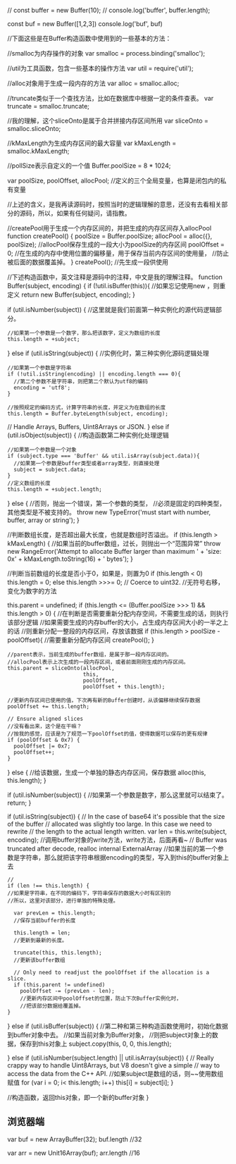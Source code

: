 // const buffer = new Buffer(10);
// console.log('buffer', buffer.length);


const buf = new Buffer([1,2,3])
console.log('buf', buf)



//下面这些是在Buffer构造函数中使用到的一些基本的方法：

//smalloc为内存操作的对象
var smalloc = process.binding('smalloc');

//util为工具函数，包含一些基本的操作方法
var util = require('util');

//alloc对象用于生成一段内存的方法
var alloc = smalloc.alloc;

//truncate类似于一个查找方法，比如在数据库中根据一定的条件查表。
var truncate = smalloc.truncate;

//我的理解，这个sliceOnto是属于合并拼接内存区间所用
var sliceOnto = smalloc.sliceOnto;

//kMaxLength为生成内存区间的最大容量
var kMaxLength = smalloc.kMaxLength;

//pollSize表示自定义的一个值
Buffer.poolSize = 8 * 1024;

var poolSize, poolOffset, allocPool;
//定义的三个全局变量，也算是闭包内的私有变量

//上述的含义，是我再读源码时，按照当时的逻辑理解的意思，还没有去看相关部分的源码，所以，如果有任何疑问，请指教。

//createPool用于生成一个内存区间的，并把生成的内存区间存入allocPool
function createPool() {
  poolSize = Buffer.poolSize;
  allocPool = alloc({}, poolSize);
  //allocPool保存生成的一段大小为poolSize的内存区间
  poolOffset = 0;
  //在生成的内存中使用位置的偏移量，用于保存当前内存区间的使用量，
  //防止被后面的数据覆盖掉。
}
createPool();
//先生成一段供使用

//下述构造函数中，英文注释是源码中的注释，中文是我的理解注释。
function Buffer(subject, encoding) {
  if (!util.isBuffer(this)){
    //如果忘记使用new ，则重定义
    return new Buffer(subject, encoding);
  }

  if (util.isNumber(subject)) {
    //这里就是我们前面第一种实例化的源代码逻辑部分。
    
    //如果第一个参数是一个数字，那么把该数字，定义为数组的长度
    this.length = +subject;

  } else if (util.isString(subject)) {
    //实例化时，第三种实例化源码逻辑处理
    
    //如果第一个参数是字符串
    if (!util.isString(encoding) || encoding.length === 0){
      //第二个参数不是字符串，则把第二个默认为utf8的编码
      encoding = 'utf8';
    }
    
    //按照规定的编码方式，计算字符串的长度，并定义为在数组的长度
    this.length = Buffer.byteLength(subject, encoding);

  // Handle Arrays, Buffers, Uint8Arrays or JSON.
  } else if (util.isObject(subject)) {
    //构造函数第二种实例化处理逻辑
    
    //如果第一个参数是一个对象
    if (subject.type === 'Buffer' && util.isArray(subject.data)){
      //如果第一个参数是buffer类型或者array类型，则直接处理
      subject = subject.data;
    }
    //定义数组的长度
    this.length = +subject.length;

  } else {
    //否则，抛出一个错误，第一个参数的类型，
    //必须是固定的四种类型，其他类型是不被支持的。
    throw new TypeError('must start with number, buffer, array or string');
  }

  //判断数组长度，是否超出最大长度，也就是数组时否溢出。
  if (this.length > kMaxLength) {
    //如果当前的buffer数组，过长，则抛出一个“范围异常”
    throw new RangeError('Attempt to allocate Buffer larger than maximum ' +
                         'size: 0x' + kMaxLength.toString(16) + ' bytes');
  }

  //判断当前数组的长度是否小于0，如果是，则置为0
  if (this.length < 0)
    this.length = 0;
  else
    this.length >>>= 0;  // Coerce to uint32.
    //无符号右移，变化为数字的方法

  this.parent = undefined;
  if (this.length <= (Buffer.poolSize >>> 1) && this.length > 0) {
  //在判断是否需要重新分配内存空间，不需要生成的话，则执行该部分逻辑
  //如果需要生成的内存buffer的大小，占生成内存区间大小的一半之上的话
  //则重新分配一整段的内存区间，存放该数据
    if (this.length > poolSize - poolOffset){
     //需要重新分配内存区间
     createPool();
    }
    
    //parent表示，当前生成的buffer数组，是属于那一段内存区间的。
    //allocPool表示上次生成的一段内存区间，或者前面刚刚生成的内存区间。
    this.parent = sliceOnto(allocPool,
                            this,
                            poolOffset,
                            poolOffset + this.length);
    
    //更新内存区间已使用的值，下次再有新的Buffer创建时，从该偏移继续保存数据
    poolOffset += this.length;

    // Ensure aligned slices
    //没有看出来，这个是在干嘛？
    //按我的感觉，应该是为了规范一下poolOffset的值，使得数据可以保存的更有规律
    if (poolOffset & 0x7) {
      poolOffset |= 0x7;
      poolOffset++;
    }
  } else {
  //给该数据，生成一个单独的静态内存区间，保存数据
    alloc(this, this.length);
  }

  if (util.isNumber(subject)) {
  //如果第一个参数是数字，那么这里就可以结束了。
    return;
  }

  if (util.isString(subject)) {
    // In the case of base64 it's possible that the size of the buffer
    // allocated was slightly too large. In this case we need to rewrite
    // the length to the actual length written.
    var len = this.write(subject, encoding);
    //调用buffer对象的write方法，write方法，后面再看~
    // Buffer was truncated after decode, realloc internal ExternalArray
    //如果当前的第一个参数是字符串，那么就把该字符串根据encoding的类型，写入到this的buffer对象上去
    
    //
    if (len !== this.length) {
    //如果是字符串，在不同的编码下，字符串保存的数据大小时有区别的
    //所以，这里对该部分，进行单独的特殊处理。
    
      var prevLen = this.length;
      //保存当前buffer的长度
      
      this.length = len;
      //更新到最新的长度。
      
      truncate(this, this.length);
      //更新该buffer数组
      
      // Only need to readjust the poolOffset if the allocation is a slice.
      if (this.parent != undefined)
        poolOffset -= (prevLen - len);
        //更新内存区间中poolOffset的位置，防止下次Buffer实例化时，
        //把该部分数据给覆盖掉。
    }

  } else if (util.isBuffer(subject)) {
  //第二种和第三种构造函数使用时，初始化数据到buffer对象中去。
  //如果当前对象为Buffer对象，
  //则把subject对象上的数据，保存到this对象上
    subject.copy(this, 0, 0, this.length);

  } else if (util.isNumber(subject.length) || util.isArray(subject)) {
    // Really crappy way to handle Uint8Arrays, but V8 doesn't give a simple
    // way to access the data from the C++ API.
    //如果subject是数组的话，则~~使用数组赋值
    for (var i = 0; i< this.length; i++)
      this[i] = subject[i];
  }
  
  //构造函数，返回this对象，即一个新的buffer对象
}


## 浏览器端
var buf = new ArrayBuffer(32);
buf.length    //32

var arr = new Unit16Array(buf);
arr.length   //16

